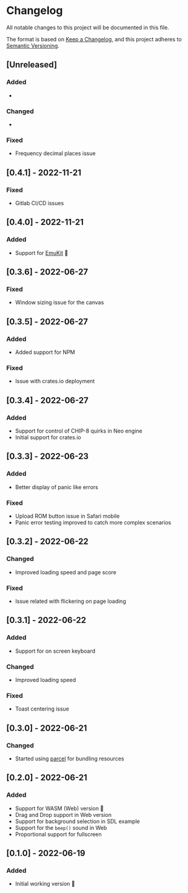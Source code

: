 # Changelog

All notable changes to this project will be documented in this file.

The format is based on [Keep a Changelog](https://keepachangelog.com/en/1.0.0/),
and this project adheres to [Semantic Versioning](https://semver.org/spec/v2.0.0.html).

## [Unreleased]

### Added

*

### Changed

*

### Fixed

* Frequency decimal places issue

## [0.4.1] - 2022-11-21

### Fixed

* Gitlab CI/CD issues

## [0.4.0] - 2022-11-21

### Added

* Support for [EmuKit](https://github.com/joamag/emukit) 🎉

## [0.3.6] - 2022-06-27

### Fixed

* Window sizing issue for the canvas

## [0.3.5] - 2022-06-27

### Added

* Added support for NPM

### Fixed

* Issue with crates.io deployment

## [0.3.4] - 2022-06-27

### Added

* Support for control of CHIP-8 quirks in Neo engine
* Initial support for crates.io

## [0.3.3] - 2022-06-23

### Added

* Better display of panic like errors

### Fixed

* Upload ROM button issue in Safari mobile
* Panic error testing improved to catch more complex scenarios

## [0.3.2] - 2022-06-22

### Changed

* Improved loading speed and page score

### Fixed

* Issue related with flickering on page loading

## [0.3.1] - 2022-06-22

### Added

* Support for on screen keyboard

### Changed

* Improved loading speed

### Fixed

* Toast centering issue

## [0.3.0] - 2022-06-21

### Changed

* Started using [parcel](https://parceljs.org) for bundling resources

## [0.2.0] - 2022-06-21

### Added

* Support for WASM (Web) version 🎉
* Drag and Drop support in Web version
* Support for background selection in SDL example
* Support for the `beep()` sound in Web
* Proportional support for fullscreen

## [0.1.0] - 2022-06-19

### Added

* Initial working version 🙌
